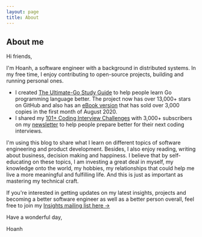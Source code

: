 ```yaml
---
layout: page
title: About
---
```


## About me

Hi friends,

I'm Hoanh, a software engineer with a background in distributed systems. In my
free time, I enjoy contributing to open-source projects, building and running personal ones.
- I created [The Ultimate-Go Study Guide](https://github.com/hoanhan101/ultimate-go) to help
people learn Go programming language better. The project now has over 13,000+ stars on GitHub
and also has an [eBook version](https://gumroad.com/l/bpUYF) that has sold over 3,000 copies
in the first month of August 2020.
- I shared my [101+ Coding Interview Challenges](https://github.com/hoanhan101/algo) with 3,000+
subscribers on my [newsletter](https://mailchi.mp/579f9d6927dd/hoanhanco) to help people prepare
better for their next coding interviews.

I'm using this blog to share what I learn on different topics of software engineering and
product development. Besides, I also enjoy reading, writing about business, decision making
and happiness. I believe that by self-educating on these topics, I am investing
a great deal in myself, my knowledge onto the world, my hobbies, my relationships
that could help me live a more meaningful and fulfilling life. And this is just
as important as mastering my technical craft.

If you're interested in getting updates on my latest insights, projects and
becoming a better software engineer as well as a better person overall, feel
free to join my [Insights mailing list here →](https://mailchi.mp/579f9d6927dd/hoanhanco)

Have a wonderful day,

Hoanh
